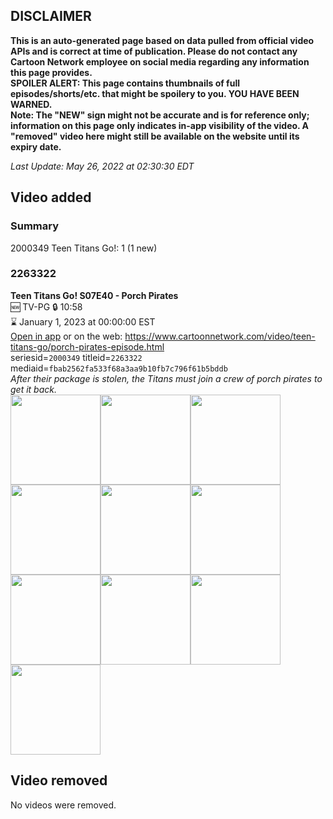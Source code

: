## DISCLAIMER
**This is an auto-generated page based on data pulled from official video APIs and is correct at time of publication. Please do not contact any Cartoon Network employee on social media regarding any information this page provides.**  
**SPOILER ALERT: This page contains thumbnails of full episodes/shorts/etc. that might be spoilery to you. YOU HAVE BEEN WARNED.**  
**Note: The "NEW" sign might not be accurate and is for reference only; information on this page only indicates in-app visibility of the video. A "removed" video here might still be available on the website until its expiry date.**  

_Last Update: May 26, 2022 at 02:30:30 EDT_
## Video added
### Summary
2000349 Teen Titans Go!: 1 (1 new)  
### 2263322
**Teen Titans Go! S07E40 - Porch Pirates**  
🆕 TV-PG 🔒 10:58  
⌛ January 1, 2023 at 00:00:00 EST  
[Open in app](https://cnvideo.sercomkc.org/redirector.html?type=cnapp&seriesid=2000349&titleid=2263322&mediaid=fbab2562fa533f68a3aa9b10fb7c796f61b5bddb) or on the web: https://www.cartoonnetwork.com/video/teen-titans-go/porch-pirates-episode.html  
seriesid=`2000349` titleid=`2263322` mediaid=`fbab2562fa533f68a3aa9b10fb7c796f61b5bddb`  
_After their package is stolen, the Titans must join a crew of porch pirates to get it back._  
<a href="https://s3.amazonaws.com/cartoonorchestrator/2263322_001_1280x720.jpg"><img src="https://s3.amazonaws.com/cartoonorchestrator/2263322_001_640x360.jpg" height="144px" /></a><a href="https://s3.amazonaws.com/cartoonorchestrator/2263322_002_1280x720.jpg"><img src="https://s3.amazonaws.com/cartoonorchestrator/2263322_002_640x360.jpg" height="144px" /></a><a href="https://s3.amazonaws.com/cartoonorchestrator/2263322_003_1280x720.jpg"><img src="https://s3.amazonaws.com/cartoonorchestrator/2263322_003_640x360.jpg" height="144px" /></a><a href="https://s3.amazonaws.com/cartoonorchestrator/2263322_004_1280x720.jpg"><img src="https://s3.amazonaws.com/cartoonorchestrator/2263322_004_640x360.jpg" height="144px" /></a><a href="https://s3.amazonaws.com/cartoonorchestrator/2263322_005_1280x720.jpg"><img src="https://s3.amazonaws.com/cartoonorchestrator/2263322_005_640x360.jpg" height="144px" /></a><a href="https://s3.amazonaws.com/cartoonorchestrator/2263322_006_1280x720.jpg"><img src="https://s3.amazonaws.com/cartoonorchestrator/2263322_006_640x360.jpg" height="144px" /></a><a href="https://s3.amazonaws.com/cartoonorchestrator/2263322_007_1280x720.jpg"><img src="https://s3.amazonaws.com/cartoonorchestrator/2263322_007_640x360.jpg" height="144px" /></a><a href="https://s3.amazonaws.com/cartoonorchestrator/2263322_008_1280x720.jpg"><img src="https://s3.amazonaws.com/cartoonorchestrator/2263322_008_640x360.jpg" height="144px" /></a><a href="https://s3.amazonaws.com/cartoonorchestrator/2263322_009_1280x720.jpg"><img src="https://s3.amazonaws.com/cartoonorchestrator/2263322_009_640x360.jpg" height="144px" /></a><a href="https://s3.amazonaws.com/cartoonorchestrator/2263322_010_1280x720.jpg"><img src="https://s3.amazonaws.com/cartoonorchestrator/2263322_010_640x360.jpg" height="144px" /></a>
## Video removed
No videos were removed.  
